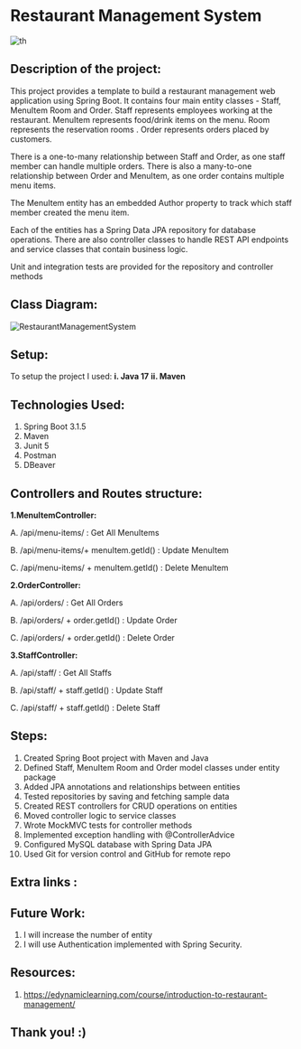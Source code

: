 # Restaurant Management System

![th](https://github.com/amalg20/java-project1-github-repo-sda/assets/145042005/e872eff3-0d45-4c16-86a4-b157de0ab2ab)



## Description of the project:

This project provides a template to build a restaurant management web application using Spring Boot. It contains four main entity classes - Staff, MenuItem Room and Order. Staff represents employees working at the restaurant. MenuItem represents food/drink items on the menu. Room represents the reservation rooms . Order represents orders placed by customers.

There is a one-to-many relationship between Staff and Order, as one staff member can handle multiple orders. There is also a many-to-one relationship between Order and MenuItem, as one order contains multiple menu items.

The MenuItem entity has an embedded Author property to track which staff member created the menu item.

Each of the entities has a Spring Data JPA repository for database operations. There are also controller classes to handle REST API endpoints and service classes that contain business logic.

Unit and integration tests are provided for the repository and controller methods

## Class Diagram:

![RestaurantManagementSystem](https://github.com/amalg20/java-project1-github-repo-sda/assets/145042005/c8361a5f-a66c-40b3-90ba-6cc065f51cd4)

## Setup:

To setup the project I used:
**i. Java 17**
**ii. Maven**

## Technologies Used:

1. Spring Boot 3.1.5
2. Maven
3. Junit 5
4. Postman
5. DBeaver

## Controllers and Routes structure:

**1.MenuItemController:**

A. /api/menu-items/ : Get All MenuItems

B. /api/menu-items/+ menuItem.getId() : Update MenuItem

C. /api/menu-items/ + menuItem.getId() : Delete MenuItem

**2.OrderController:**

A. /api/orders/ : Get All Orders

B. /api/orders/ + order.getId() : Update Order

C. /api/orders/ + order.getId() : Delete Order

**3.StaffController:** 

A. /api/staff/ : Get All Staffs

B. /api/staff/ + staff.getId() : Update Staff

C. /api/staff/ + staff.getId() : Delete Staff

## Steps:

1) Created Spring Boot project with Maven and Java 
2) Defined Staff, MenuItem Room and Order model classes under entity package
3) Added JPA annotations and relationships between entities
4) Tested repositories by saving and fetching sample data
5) Created REST controllers for CRUD operations on entities
6) Moved controller logic to service classes
7) Wrote MockMVC tests for controller methods
8) Implemented exception handling with @ControllerAdvice
9) Configured MySQL database with Spring Data JPA
10) Used Git for version control and GitHub for remote repo

## Extra links : 


## Future Work:
1. I will increase the number of entity
2. I will use Authentication implemented with Spring Security.

## Resources:
1. https://edynamiclearning.com/course/introduction-to-restaurant-management/

## Thank you! :)
